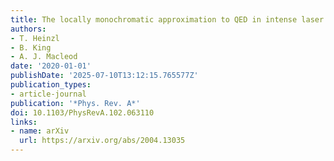 ```yaml
---
title: The locally monochromatic approximation to QED in intense laser fields
authors:
- T. Heinzl
- B. King
- A. J. Macleod
date: '2020-01-01'
publishDate: '2025-07-10T13:12:15.765577Z'
publication_types:
- article-journal
publication: '*Phys. Rev. A*'
doi: 10.1103/PhysRevA.102.063110
links:
- name: arXiv
  url: https://arxiv.org/abs/2004.13035
---
```

